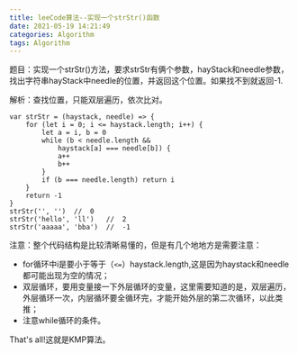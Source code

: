 ```yaml
---
title: leeCode算法--实现一个strStr()函数
date: 2021-05-19 14:21:49
categories: Algorithm
tags: Algorithm
---
```

题目：实现一个strStr()方法，要求strStr有俩个参数，hayStack和needle参数，找出字符串hayStack中needle的位置，并返回这个位置。如果找不到就返回-1.

解析：查找位置，只能双层遍历，依次比对。
```
var strStr = (haystack, needle) => {
    for (let i = 0; i <= haystack.length; i++) {
        let a = i, b = 0
        while (b < needle.length &&
            haystack[a] === needle[b]) {
            a++
            b++
        }
        if (b === needle.length) return i
    }
    return -1
}
strStr('', '')  //  0
strStr('hello', 'll')   //  2
strStr('aaaaa', 'bba')  //  -1
```
注意：整个代码结构是比较清晰易懂的，但是有几个地地方是需要注意：
+ for循环中i是要小于等于（`<=`）haystack.length,这是因为haystack和needle都可能出现为空的情况；
+ 双层循环，要用变量接一下外层循环的变量，这里需要知道的是，双层遍历，外层循环一次，内层循环要全循环完，才能开始外层的第二次循环，以此类推；
+ 注意while循环的条件。

That's all!这就是KMP算法。